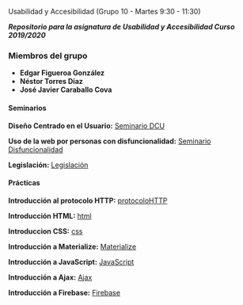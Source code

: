  Usabilidad y Accesibilidad (Grupo 10 - Martes 9:30 - 11:30)

***Repositorio para la asignatura de Usabilidad y Accesibilidad Curso 2019/2020***
### Miembros del grupo 
* **Edgar Figueroa González**
* **Néstor Torres Díaz**
* **José Javier Caraballo Cova**

#### Seminarios

**Diseño Centrado en el Usuario:** [Seminario DCU](https://github.com/JoseCova/UsabilidadyAccesibilidad/tree/master/seminario-dcu)

**Uso de la web por personas con disfuncionalidad:** [Seminario Disfuncionalidad](https://github.com/JoseCova/UsabilidadyAccesibilidad/tree/master/seminario-disfuncionalidad)

**Legislación:** [Legislación](https://view.genial.ly/5e68ea5175ef8e0fc17ce5e0/horizontal-infographic-timeline-legislacion)

#### Prácticas

**Introducción al protocolo HTTP:** [protocoloHTTP](https://github.com/JoseCova/UsabilidadyAccesibilidad/tree/master/practica_http)

**Introducción HTML:** [html](https://github.com/JoseCova/UsabilidadyAccesibilidad/tree/master/practica-introduccion_html)

**Introduccion CSS:** [css](https://github.com/JoseCova/UsabilidadyAccesibilidad/tree/master/practica-introduccion_css)   

**Introducción a Materialize:** [Materialize](https://github.com/JoseCova/UsabilidadyAccesibilidad/tree/master/practica-materialize/src)

**Introducción a JavaScript:** [JavaScript](https://github.com/JoseCova/UsabilidadyAccesibilidad/tree/master/practica-introduccion_js)

**Introducción a Ajax:** [Ajax](https://github.com/JoseCova/UsabilidadyAccesibilidad/tree/master/practica-introduccion_ajax)

**Introducción a Firebase:** [Firebase](https://github.com/JoseCova/UsabilidadyAccesibilidad/tree/master/practica-introduccion_firebase)
